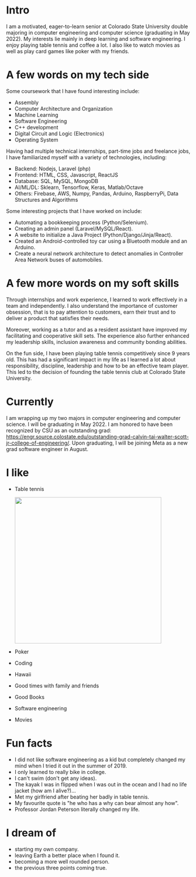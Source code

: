 
# Intro

I am a motivated, eager-to-learn senior at Colorado State University double majoring in computer engineering and computer science (graduating in May 2022). 
My interests lie mainly in deep learning and software engineering. I enjoy playing table tennis and coffee a lot. I also like to watch movies as well as 
play card games like poker with my friends.

# A few words on my tech side

Some coursework that I have found interesting include:
- Assembly
- Computer Architecture and Organization
- Machine Learning
- Software Engineering
- C++ development
- Digital Circuit and Logic (Electronics)
- Operating System

Having had multiple technical internships, part-time jobs and freelance jobs, I have familiarized myself with a variety of technologies, including:
- Backend: Nodejs, Laravel (php)
- Frontend: HTML, CSS, Javascript, ReactJS
- Database: SQL, MySQL, MongoDB
- AI/ML/DL: Sklearn, Tensorflow, Keras, Matlab/Octave
- Others: Firebase, AWS, Numpy, Pandas, Arduino, RaspberryPi, Data Structures and Algorithms

Some interesting projects that I have worked on include:
- Automating a bookkeeping process (Python/Selenium).
- Creating an admin panel (Laravel/MySQL/React).
- A website to initialize a Java Project (Python/Django/Jinja/React).
- Created an Android-controlled toy car using a Bluetooth module and an Arduino.
- Create a neural network architecture to detect anomalies in Controller Area Network buses of automobiles. 

# A few more words on my soft skills

Through internships and work experience, I learned to work effectively in a team and independently. I also understand the importance of customer obsession, that is to pay attention to customers, earn their trust and to deliver a product that satisfies their needs.


Moreover, working as a tutor and as a resident assistant have improved my facilitating and cooperative skill sets. The experience also further enhanced my leadership skills, inclusion awareness and community bonding abilities. 


On the fun side, I have been playing table tennis competitively since 9 years old. This has had a significant impact in my life as I learned a lot about responsibility, discipline, leadership and how to be an effective team player. This led to the decision of founding the table tennis club at Colorado State University.

# Currently

I am wrapping up my two majors in computer engineering and computer science. I will be graduating in May 2022. I am honored to have been recognized by CSU as an outstanding grad:
https://engr.source.colostate.edu/outstanding-grad-calvin-tai-walter-scott-jr-college-of-engineering/. Upon graduating, I will be joining Meta as a new grad software engineer in August.

# I like

- Table tennis

    <img src= 'http://localhost:3000/personalSite/images/tableTennis.jpg'  width="400"/>
- Poker
- Coding
- Hawaii
- Good times with family and friends
- Good Books
- Software engineering
- Movies

# Fun facts

- I did not like software engineering as a kid but completely changed my mind when I tried it out in the summer of 2019.
- I only learned to really bike in college.
- I can't swim (don't get any ideas).
- The kayak I was in flipped when I was out in the ocean and I had no life jacket (how am I alive?)...
- Met my girlfriend after beating her badly in table tennis.
- My favourite quote is "he who has a why can bear almost any how".
- Professor Jordan Peterson literally changed my life.

# I dream of

- starting my own company.
- leaving Earth a better place when I found it.
- becoming a more well rounded person.
- the previous three points coming true.
